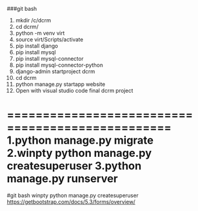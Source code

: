 ###git bash

1. mkdir /c/dcrm
2. cd dcrm/
3. python -m venv virt
4. source virt/Scripts/activate
5. pip install django
6. pip install mysql
7. pip install mysql-connector
8. pip install mysql-connector-python
9. django-admin startproject dcrm
10. cd dcrm
11. python manage.py startapp website
12. Open with visual studio code final dcrm project

=================================================
1.python manage.py migrate
2.winpty python manage.py createsuperuser
3.python manage.py runserver
=================================================
#git bash
winpty python manage.py createsuperuser
https://getbootstrap.com/docs/5.3/forms/overview/

